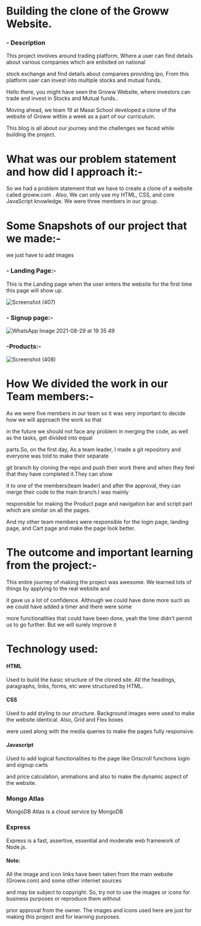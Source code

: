 # Building the clone of the Groww Website.

### - Description

This project involves around trading platform, Where a user can find details about various companies which are enlisited on national

stock exchange and find details about companies providing ipo, From this platform user can invest into multiple stocks and mutual funds. 

Hello there, you might have seen the Groww Website, where investors can trade and invest in Stocks and Mutual funds..

Moving ahead, we team 19 at Masai School developed a clone of the website of Groww within a week as a part of our curriculum.

This blog is all about our journey and the challenges we faced while building the project.

# What was our problem statement and how did I approach it:-

So we had a problem statement that we have to create a clone of a website called groww.com . Also, We can only use my HTML, CSS, and core JavaScript knowledge. We were three members in our group.

# Some Snapshots of our project that we made:-

we just have to add images

### - Landing Page:- 
 
 This is the Landing page when the user enters the website for the first time this page will show up.
 
 ![Screenshot (407)](https://user-images.githubusercontent.com/46128997/131253458-3b336a5c-50f2-45ba-9651-0430ebc06227.png)
 
 ### - Signup page:-
 
 
 
 ![WhatsApp Image 2021-08-29 at 19 35 49](https://user-images.githubusercontent.com/46128997/131253536-88880584-c2c0-48ee-aecb-745f7f3ad728.jpeg)
 
 
 
 ### -Products:-
 
 
 
 ![Screenshot (408)](https://user-images.githubusercontent.com/46128997/131253668-7cf193aa-cd47-427a-a6bc-e970d314dede.png)
 
 # How We divided the work in our Team members:-
 
 As we were five members in our team so it was very important to decide how we will approach the work so that
 
 in the future we should not face any problem in merging the code, as well as the tasks, get divided into equal 
 
 parts.So, on the first day, As a team leader, I made a git repository and everyone was told to make their separate 
 
 git branch by cloning the repo and push their work there and when they feel that they have completed it.They can show
 
 it to one of the members(team leader) and after the approval, they can merge their code to the main branch.I was mainly
 
 responsible for making the Product page and navigation bar and script part which are similar on all the pages.
 
 And my other team members were responsible for the login page, landing page, and Cart page and make the page look better.
 
 # The outcome and important learning from the project:-
 
 This entire journey of making the project was awesome. We learned lots of things by applying to the real website and
 
 it gave us a lot of confidence. Although we could have done more such as we could have added a timer and there were some
 
 more functionalities that could have been done, yeah the time didn't permit us to go further. But we will surely improve it
 
 # Technology used:
 
 #### HTML
 
 Used to build the basic structure of the cloned site. All the headings, paragraphs, links, forms, etc were structured by HTML.
 
 #### CSS
 
 Used to add styling to our structure. Background images were used to make the website identical. Also, Grid and Flex boxes
 
 were used along with the media queries to make the pages fully responsive.
 
 #### Javascript
 
 Used to add logical functionalities to the page like Onscroll functions login and signup carts 
 
 and price calculation, animations and also to make the dynamic aspect of the website.
 
 ### Mongo Atlas
 
 MongoDB Atlas is a cloud service by MongoDB 
 
 ### Express
 
 Express is a fast, assertive, essential and moderate web framework of Node.js.
 
 #### Note:
 
All the image and icon links have been taken from the main website (Groww.com) and some other internet sources

and may be subject to copyright. So, try not to use the images or icons for business purposes or reproduce them without

prior approval from the owner. The images and icons used here are just for making this project and for learning purposes.









